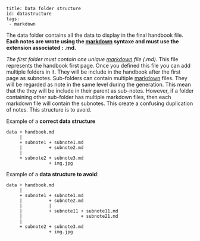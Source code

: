 ```
title: Data folder structure
id: datastructure
tags:
 - markdown
```
	
The data folder contains all the data to display in the final handbook file.
**Each notes are wrote using the [markdown] syntaxe and must use the extension associated : .md.**

*The first folder must contain one unique [markdown] file (.md).* This file represents the handbook first page. Once you defined this file you can add multiple folders in it. They will be include in the handbook after the first page as subnotes.
Sub-folders can contain multiple [markdown] files. They will be regarded as note in the same level during the generation. This mean that the they will be include in their parent as sub-notes. However, if a folder containing other sub-folder has multiple markdown files, then each markdown file will contain the subnotes. This create a confusing duplication of notes. This structure is to avoid.

Example of a **correct data structure**
```
data + handbook.md
     |
     + subnote1 + subnote1.md
     |          + subnote2.md
     |
     + subnote2 + subnote3.md
                + img.jpg
```

Example of a **data structure to avoid**:
```
data + handbook.md
     |
     + subnote1 + subnote1.md
     |          + subnote2.md
     |          |
     |          + subnote11 + subnote11.md
     |                      + subnote21.md
     |
     + subnote2 + subnote3.md
                + img.jpg
```

[markdown]: #markdown
